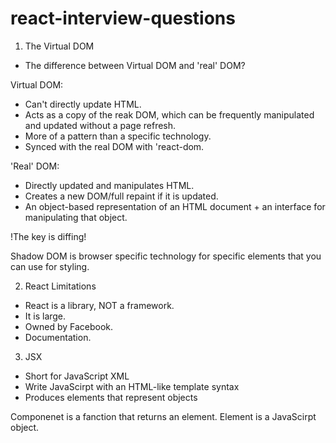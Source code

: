 # react-interview-questions

1. The Virtual DOM

- The difference between Virtual DOM and 'real' DOM?

Virtual DOM:

- Can't directly update HTML.
- Acts as a copy of the reak DOM, which can be frequently manipulated and updated without a page refresh.
- More of a pattern than a specific technology.
- Synced with the real DOM with 'react-dom.

'Real' DOM:

- Directly updated and manipulates HTML.
- Creates a new DOM/full repaint if it is updated.
- An object-based representation of an HTML document + an interface for manipulating that object.

!The key is diffing!

Shadow DOM is browser specific technology for specific elements that you can use for styling.

2. React Limitations

- React is a library, NOT a framework.
- It is large.
- Owned by Facebook.
- Documentation.

3. JSX

- Short for JavaScript XML
- Write JavaScirpt with an HTML-like template syntax
- Produces elements that represent objects

Componenet is a fanction that returns an element.
Element is a JavaScirpt object.
